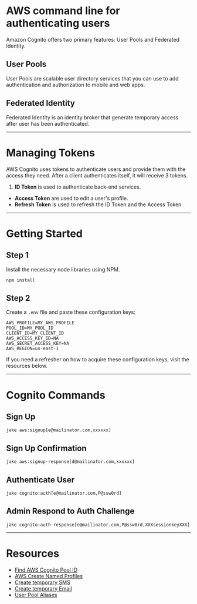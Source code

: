 # AWS command line for authenticating users

Amazon Cognito offers two primary features: User Pools and Federated Identity.


## User Pools
User Pools are scalable user directory services that you can use to add authentication and authorization to mobile and web apps.


## Federated Identity

Federated Identity is an identity broker that generate temporary access after user has been authenticated.

---

# Managing Tokens

AWS Cognito uses tokens to authenticate users and provide them with the access they need. After a client authenticates itself, it will receive 3 tokens.

1. **ID Token** is used to authenticate back-end services.
- **Access Token** are used to edit a user's profile.
- **Refresh Token** is used to refresh the ID Token and the Access Token.



---



# Getting Started

## Step 1
Install the necessary node libraries using NPM.
```
npm install
```



## Step 2
Create a ```.env``` file and paste these configuration keys:
```
AWS_PROFILE=MY_AWS_PROFILE
POOL_ID=MY_POOL_ID
CLIENT_ID=MY_CLIENT_ID
AWS_ACCESS_KEY_ID=NA
AWS_SECRET_ACCESS_KEY=NA
AWS_REGION=us-east-1
```

If you need a refresher on how to acquire these configuration keys, visit the resources below.



---



# Cognito Commands


## Sign Up
```language-powerbash
jake aws:signup[e@mailinator.com,xxxxxx]
```


## Sign Up Confirmation
```language-powerbash
jake aws:signup-response[d@mailinator.com,xxxxxx]
```


## Authenticate User
```language-powerbash
jake cognito:auth[e@mailinator.com,P@ssw0rd]
```


## Admin Respond to Auth Challenge
```language-powerbash
jake cognito:auth-response[e@mailinator.com,P@ssw0rd,XXXsessionkeyXXX]
```



---



# Resources

- [Find AWS Cognito Pool ID](https://console.aws.amazon.com/cognito/users/?region=us-east-1#/)
- [AWS Create Named Profiles](http://docs.aws.amazon.com/cli/latest/userguide/cli-multiple-profiles.html)
- [Create temporary SMS](http://sms-receive.net/)
- [Create temporary Email](https://www.mailinator.com/v2/inbox.jsp?zone=public&query=a)
- [User Pool Aliases](http://docs.aws.amazon.com/cognito/latest/developerguide/user-pool-settings-attributes.html#user-pool-settings-aliases)
